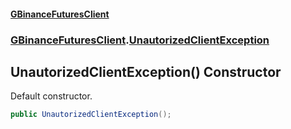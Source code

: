 #### [GBinanceFuturesClient](./index.md 'index')
### [GBinanceFuturesClient](./GBinanceFuturesClient.md 'GBinanceFuturesClient').[UnautorizedClientException](./GBinanceFuturesClient-UnautorizedClientException.md 'GBinanceFuturesClient.UnautorizedClientException')
## UnautorizedClientException() Constructor
Default constructor.  
```csharp
public UnautorizedClientException();
```
